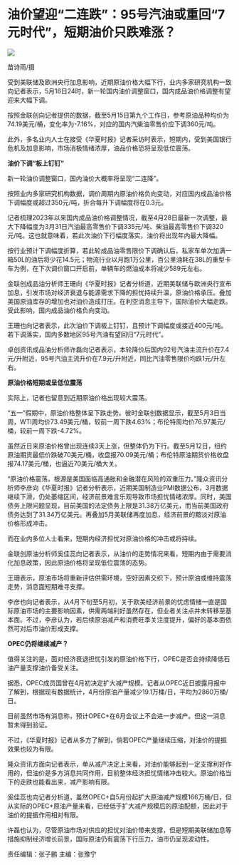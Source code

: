 # 油价望迎“二连跌”：95号汽油或重回“7元时代”，短期油价只跌难涨？

![](https://inews.gtimg.com/om_bt/OegA1NVbL1kDN8HPXMCSAn4D-9hrO_Crux6mTm8u5snZ4AA/1000)

苗诗雨/摄

受到美联储及欧洲央行加息影响，近期原油价格大幅下行，业内多家研究机构一致向记者表示，5月16日24时，新一轮国内油价调整窗口，国内成品油价格调整有望迎来大幅下调。

按照金联创向记者提供的数据，截至5月15日第九个工作日，参考原油品种均价为74.19美元/桶，变化率为-7.16%，对应的国内汽柴油零售价应下调360元/吨。

此外，多名业内人士在接受《华夏时报》记者采访时表示，短期内，受到美国银行危机及加息影响，市场消极情绪浓厚，油品价格恐将呈现低位震荡。

**油价下调“板上钉钉”**

新一轮油价调整窗口，国内油价大概率将呈现“二连降”。

按照业内多家研究机构数据，调价周期内原油价格负向变动，对应国内成品油价格下调幅度或超过350元/吨，折合每升下调幅度将在0.3元。

记者梳理2023年以来国内成品油价格调整情况，截至4月28日最新一次调整，最大下降幅度为3月31日汽油最高零售价下调335元/吨、柴油最高零售价下调320元/吨。这也就意味着，若此次油价下行幅度落实，油价将出现年内最大降幅。

按行业预计下调幅度折算，若此轮成品油零售限价下调确认后，私家车单次加满一箱50L的油后将少花14.5元；物流行业以月跑1万公里，百公里油耗在38L的重型卡车为例，在下次调价窗口开启前，单辆车的燃油成本将减少589元左右。

金联创成品油分析师王珊向《华夏时报》记者分析道，近期美联储与欧洲央行宣布加息，引发市场对经济衰退与能源需求下降的担忧持续升温，原油价格承压。叠加美国原油库存的增加也对油价造成打压。在利空消息主导下，国际油价大幅走跌。受此影响，国内成品油价格负向变动。

王珊也向记者表示，此次油价下调板上钉钉，且预计下调幅度或接近400元/吨。若下调落实，国内多数地区95号汽油有望回归“7元时代”。

卓创资讯成品油分析师许磊向记者表示，本轮降价后国内92号汽油主流升价在7.4元/升附近，95号汽油主流升价在7.9元/升附近，同比汽油零售限价均跌1元/升左右。

**原油价格短期或呈低位震荡**

实际上，记者也留意到近期原油价格出现较大震荡。

“五一”假期中，原油价格整体呈下跌走势。彼时金联创数据显示，截至5月3日当周，WTI周均价73.49美元/桶，较前一周下跌4.63%；布伦特周均价76.97美元/桶，较前一周下跌-4.72%。

虽然近日来原油价格曾出现连续3天上涨，但整体仍为下行。截至5月12日，纽约原油期货最低价跌破70美元/桶，收盘报70.09美元/桶；布伦特原油期货价格收盘报74.17美元/桶，也逼近70美元/桶大关。

“原油价格震荡，根源是美国面临高通胀和金融潜在风险的双重压力。”隆众资讯分析师李彦向《华夏时报》记者分析表示，近期美国制造业PMI数据公布，3月数据继续下滑，仍处萎缩区间，经济前景难言乐观导致市场担忧情绪浓厚。同时，美国债务上限问题显现，目前美国的法定债务上限是31.38万亿美元，而当前美国政府债务达到了31.34万亿美元。再叠加5月美联储再度加息，经济前景的黯淡对原油价格形成冲击。

而在业内多位人士看来，短期内经济担忧对原油价格的冲击或将持续。

金联创原油分析师奚佳蕊向记者表示，从油价的走势情况来看，短期内由于需要消化加息政策，因此原油价格将呈现低位震荡的态势。

王珊表示，原油市场将重新评估供需环境，空好因素交织下，预计原油或维持震荡走势，消息面短期难寻支撑。

李彦也向记者表示，从4月下旬至5月初，关于欧美经济前景的忧虑情绪一直是国际原油市场的主要影响因素，供需两端利好虽然存在，但业者关注点并未转移至基本面。不过，李彦认为，若后续原油减产和消费旺季关注度提升，偏好的基本面依然可对后市油价形成支撑。

**OPEC仍将继续减产？**

值得关注的是，面对经济衰退担忧引发的原油价格下行，OPEC是否会持续降低石油产量支撑油价备受关注。

据悉，OPEC成员国曾在4月初决定扩大减产规模。记者从OPEC近日披露月报中了解到，根据现有数据统计，4月份原油产量减少19.1万桶/日，平均为2860万桶/日。

目前虽然市场有消息称，预计OPEC+在6月会议上不会进一步减产。但这一消息暂未得到验证。

不过，《华夏时报》记者从多方了解到，倘若OPEC产量继续压缩，对油价的提振效果也较为有限。

隆众资讯方面向记者表示，单从减产决定上来看，对油价能够起到一定支撑利好作用的，但油价是多方消息共同作用，目前整体经济担忧情绪冲击较大。原油价格当下的走跌也能看出来，减产影响有限。

奚佳蕊也向记者分析道，虽然OPEC+自5月份起扩大原油减产规模166万桶/日，但从实际的OPEC+原油产量来看，已经低于扩大减产规模后的原油配额，因此对于油价的提振作用相对有限。

许磊也认为，尽管原油市场对供应的担忧对油价带来支撑，但是短期美联储加息等措施抑制经济增长前景，国际原油仍有震荡下行压力，油市仍呈现波动性。

责任编辑：张子鹏 主编：张豫宁

